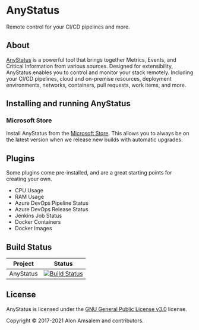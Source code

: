 # AnyStatus

Remote control for your CI/CD pipelines and more.

## About

[AnyStatus](https://www.anystat.us) is a powerful tool that brings together Metrics, Events, and Critical Information from various sources. Designed for extensibility, AnyStatus enables you to control and monitor your stack remotely. Including your CI/CD pipelines, cloud and on-premise resources, deployment environments, networks, containers, pull requests, work items, and more.

## Installing and running AnyStatus

### Microsoft Store

Install AnyStatus from the [Microsoft Store](https://www.microsoft.com/en-us/p/anystatus/9p044vpk62sb). This allows you to always be on the latest version when we release new builds with automatic upgrades.

## Plugins

Some plugins come pre-installed, and are a great starting points for creating your own.

- CPU Usage
- RAM Usage
- Azure DevOps Pipeline Status
- Azure DevOps Release Status
- Jenkins Job Status
- Docker Containers
- Docker Images
  
## Build Status

|Project|Status|
|-------|------|
|AnyStatus|[![Build Status](https://dev.azure.com/anystatus/AnyStatus/_apis/build/status/AnyStatus?branchName=master)](https://dev.azure.com/anystatus/AnyStatus/_build/latest?definitionId=1&branchName=master)|

## License

AnyStatus is licensed under the [GNU General Public License v3.0](LICENSE) license.

Copyright © 2017-2021 Alon Amsalem and contributors.
